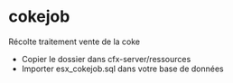 # cokejob
Récolte traitement vente de la coke

 * Copier le dossier dans cfx-server/ressources
 * Importer esx_cokejob.sql dans votre base de données
